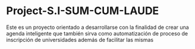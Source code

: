 # Project-S.I-SUM-CUM-LAUDE
Este es un proyecto orientado a desarrollarse con la finalidad de crear una agenda inteligente que también sirva como automatización de proceso de inscripción de universidades además de facilitar las mismas
